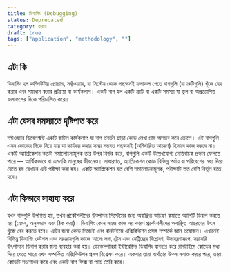 ```yaml
---
title: ডিবাগিং (Debugging)
status: Deprecated
category: ধারণা
draft: true
tags: ["application", "methodology", ""]
---
```


## এটা কি

ডিবাগিং হল কম্পিউটার প্রোগ্রাম, সফ্টওয়্যার, বা সিস্টেম থেকে পছন্দসই ফলাফল পেতে বাগগুলি (বা ত্রুটিগুলি) খুঁজে বের করার এবং সমাধান করার প্রক্রিয়া বা কার্যকলাপ।
একটি বাগ হল একটি ত্রুটি বা একটি সমস্যা যা ভুল বা অপ্রত্যাশিত ফলাফলের দিকে পরিচালিত করে।

## এটা যেসব সমস্যাতে দৃষ্টিপাত করে

সফ্টওয়্যার ডিবেলপ্মন্ট একটি জটিল কার্যকলাপ যা বাগ প্রবর্তন ছাড়া কোড লেখা প্রায় অসম্ভব করে তোলে।
এই বাগগুলি এমন কোডের দিকে নিয়ে যায় যা কার্যকর করার সময় সম্ভবত পছন্দসই (অনির্ধারিত আচরণ) হিসাবে কাজ করবে না।
একটি অ্যাপ্লিকেশন কতটা সমালোচনামূলক তার উপর নির্ভর করে, বাগগুলি একটি উল্লেখযোগ্য নেতিবাচক প্রভাব ফেলতে পারে — আর্থিকভাবে বা এমনকি মানুষের জীবনেও।
সাধারণত, অ্যাপ্লিকেশন কোড বিভিন্ন পর্যায় বা পরিবেশের মধ্য দিয়ে যেতে হয় যেখানে এটি পরীক্ষা করা হয়।
একটি অ্যাপ্লিকেশন যত বেশি সমালোচনামূলক, পরীক্ষাটি তত বেশি নির্ভুল হতে হবে।

## এটা কিভাবে সাহায্য করে

যখন বাগগুলি উপস্থিত হয়, তখন প্রকৌশলীদের উত্পাদন সিস্টেমের জন্য অবাঞ্ছিত আচরণ কমাতে অ্যাপটি ডিবাগ করতে হয় (যেমন, অনুসন্ধান এবং ঠিক করা)।
ডিবাগিং কোন সহজ কাজ নয় কারণ প্রকৌশলীদের অবাঞ্ছিত আচরণের উৎস খুঁজে বের করতে হবে।
এটির জন্য কোড নিজেই এবং রানটাইমে এক্সিকিউশন প্রসঙ্গ সম্পর্কে জ্ঞান প্রয়োজন।
এখানেই বিভিন্ন ডিবাগিং কৌশল এবং সরঞ্জামগুলি কাজে আসে৷
লগ, ট্রেস এবং মেট্রিক্সের বিশ্লেষণ, উদাহরণস্বরূপ, সরাসরি উৎপাদনে ডিবাগ করার জন্য ব্যবহার করা হয়।
ডেভেলপাররা ইন্টারেক্টিভ ডিবাগিং ব্যবহার করে রানটাইমে কোডের মধ্য দিয়ে যেতে পারে যখন সম্পর্কিত এক্সিকিউশন প্রসঙ্গ বিশ্লেষণ করে।
একবার তারা ব্যর্থতার উত্স সনাক্ত করার পরে, তারা কোডটি সংশোধন করে এবং একটি বাগ ফিক্স বা প্যাচ তৈরি করে।